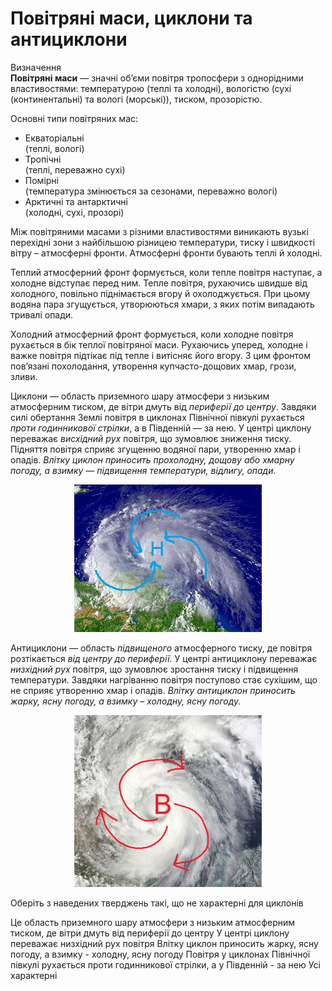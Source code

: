 # Повiтрянi маси, циклони та антициклони

<div class="eoz-wrap">
<span class="eoz">Визначення</span>
<div class="eoz-text">
<b>Повiтрянi маси</b> — значнi об’єми повiтря тропосфери з однорiдними властивостями: температурою (теплi та холоднi), вологiстю (сухi
(континентальнi) та вологi (морськi)), тиском, прозорiстю.
</div>
</div>

Основні типи повітряних мас:
<ul>
<li><span class="p1">Екваторіальні</span><br>
(теплі, вологі)
</li>
<li><span class="p1">Тропічні</span><br>
(теплі, переважно сухі)
</li>
<li><span class="p1">Помірні</span><br>
(температура змінюється за сезонами, переважно вологі)
</li>
<li><span class="p1">Арктичні</span> та <span class="p1">антарктичні</span><br>
(холодні, сухі, прозорі)
</li>
</ul>

Між повітряними масами з різними властивостями виникають вузькі
перехідні зони з найбільшою різницею температури, тиску і швидкості
вітру – <span class="p1">атмосферні фронти</span>. Атмосферні фронти бувають теплі й
холодні.

<span class="p1">Теплий атмосферний фронт</span> формується, коли тепле повітря наступає, а
холодне відступає перед ним. Тепле повітря, рухаючись швидше від
холодного, повільно піднімається вгору й охолоджується. При цьому водяна
пара згущується, утворюються хмари, з яких потім випадають тривалі
опади.

<span class="p1">Холодний атмосферний фронт</span> формується, коли холодне повітря
рухається в бік теплої повітряної маси. Рухаючись уперед, холодне і
важке повітря підтікає під тепле і витісняє його вгору. З цим фронтом
пов’язані похолодання, утворення купчасто-дощових хмар, грози, зливи.

<span class="p1">Циклони</span> — область приземного шару атмосфери з низьким атмосферним
тиском, де вітри дмуть від *периферії до центру*. Завдяки силі обертання
Землі повітря в циклонах Північної півкулі рухається *проти годинникової стрілки*, а в Південній — за нею. У центрі циклону переважає *висхідний рух* повітря, що зумовлює зниження тиску. Підняття повітря сприяє
згущенню водяної пари, утворенню хмар і опадів. 
*Влітку циклон приносить прохолодну, дощову або хмарну погоду, а взимку — підвищення температури, відлигу, опади.*


<div align="center">
<img src="11.png" width="300">
</div>

<span class="p1">Антициклони</span> — область *підвищеного* атмосферного тиску, де повітря
розтікається *від центру до периферії.* У центрі антициклону переважає
*низхідний рух* повітря, що зумовлює зростання тиску і підвищення
температури. Завдяки нагріванню повітря поступово стає сухішим, що не
сприяє утворенню хмар і опадів. *Влітку антициклон приносить жарку, ясну погоду, а взимку – холодну, ясну погоду.*

<div align="center">
<img src="12.jpg" width="300">
</div>

<quiz>
<question multiple>
<p>Оберіть з наведених тверджень такі, що не характерні для циклонів</p>
<answer>Це область приземного шару атмосфери з низьким атмосферним тиском, де вітри дмуть від периферії до центру</answer>
<answer correct>У центрі циклону переважає низхідний рух повітря</answer>
<answer correct>Влітку циклон приносить жарку, ясну погоду, а взимку - холодну, ясну погоду</answer>
<answer>Повітря у циклонах Північної півкулі рухається проти годинникової стрілки, а у Південній - за нею</answer>
<answer>Усі характерні</answer>
</question>
</quiz>